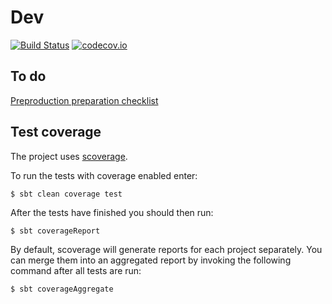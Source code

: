 # Dev
 
[![Build Status](https://travis-ci.org/Groz/fotm-info.svg)](https://travis-ci.org/Groz/fotm-info)
[![codecov.io](http://codecov.io/github/Groz/fotm-info/coverage.svg?branch=master)](http://codecov.io/github/Groz/fotm-info?branch=master)

## To do

[Preproduction preparation checklist](https://github.com/Groz/fotm-info/issues/7)

## Test coverage

The project uses [scoverage](https://github.com/scoverage/sbt-scoverage).

To run the tests with coverage enabled enter:

```
$ sbt clean coverage test
```

After the tests have finished you should then run:

```
$ sbt coverageReport
```

By default, scoverage will generate reports for each project separately. 
You can merge them into an aggregated report by invoking the following command after all tests are run:

```
$ sbt coverageAggregate
```
